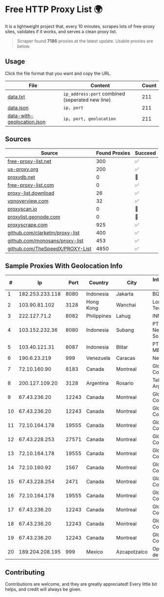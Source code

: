 
# Free HTTP Proxy List 🌍

It is a lightweight project that, every 10 minutes, scrapes lots of free-proxy sites, validates if it works, and serves a clean proxy list.


> Scraper found **7186** proxies at the latest update. Usable proxies are below.

## Usage

Click the file format that you want and copy the URL.


|File|Content|Count|
|----|-------|-----|
|[data.txt](https://raw.githubusercontent.com/themiralay/Proxy-List-World/master/data.txt)|`ip_address:port` combined (seperated new line)|211|
|[data.json](https://raw.githubusercontent.com/themiralay/Proxy-List-World/master/data.json)|`ip, port`|211|
|[data-with-geolocation.json](https://raw.githubusercontent.com/themiralay/Proxy-List-World/master/data-with-geolocation.json)|`ip, port, geolocation`|211|

## Sources

|Source|Found Proxies|Succeed|
|------|-------------|-------|
|[free-proxy-list.net](https://free-proxy-list.net)|300|✅|
|[us-proxy.org](https://www.us-proxy.org)|200|✅|
|[proxydb.net](http://proxydb.net)|0|🚫|
|[free-proxy-list.com](https://free-proxy-list.com/?page=&port=&type%5B%5D=http&type%5B%5D=https&up_time=0&search=Search)|0|✅|
|[proxy-list.download](https://www.proxy-list.download/HTTP)|26|✅|
|[vpnoverview.com](https://vpnoverview.com/privacy/anonymous-browsing/free-proxy-servers)|32|✅|
|[proxyscan.io](https://www.proxyscan.io)|0|🚫|
|[proxylist.geonode.com](https://proxylist.geonode.com/api/proxy-list?limit=300&page=1&sort_by=lastChecked&sort_type=desc&protocols=http,https)|0|🚫|
|[proxyscrape.com](https://api.proxyscrape.com/v2/?request=displayproxies&protocol=http&timeout=10000&country=all&ssl=all&anonymity=all)|925|✅|
|[github.com/clarketm/proxy-list](https://raw.githubusercontent.com/clarketm/proxy-list/master/proxy-list-raw.txt)|400|✅|
|[github.com/monosans/proxy-list](https://raw.githubusercontent.com/monosans/proxy-list/main/proxies/http.txt)|453|✅|
|[github.com/TheSpeedX/PROXY-List](https://raw.githubusercontent.com/TheSpeedX/PROXY-List/master/http.txt)|4850|✅|


## Sample Proxies With Geolocation Info

|#|Ip|Port|Country|City|Internet Service Provider|
|-|--|----|-------|----|-------------------------|
|1|182.253.233.118|8080|Indonesia|Jakarta|BIZNET|
|2|103.90.81.102|3128|Hong Kong|Wanchai|Lonlife Technology Co.|
|3|222.127.71.2|8082|Philippines|Lahug|INNOVE|
|4|103.152.232.36|8080|Indonesia|Subang|PT Kingpolah Network Solutions|
|5|103.40.121.31|8087|Indonesia|Blitar|PT DINAMIKA MEDIAKOM|
|6|190.6.23.219|999|Venezuela|Caracas|Net Uno|
|7|72.10.160.90|8183|Canada|Montreal|GloboTech Communications|
|8|200.127.109.20|3128|Argentina|Rosario|Telecom Argentina S.A.|
|9|67.43.236.20|12243|Canada|Montreal|GloboTech Communications|
|10|67.43.236.20|12243|Canada|Montreal|GloboTech Communications|
|11|72.10.164.178|19555|Canada|Montreal|GloboTech Communications|
|12|67.43.228.253|27571|Canada|Montreal|GloboTech Communications|
|13|72.10.164.178|19555|Canada|Montreal|GloboTech Communications|
|14|72.10.160.92|1567|Canada|Montreal|GloboTech Communications|
|15|67.43.228.254|2471|Canada|Montreal|GloboTech Communications|
|16|72.10.164.178|19555|Canada|Montreal|GloboTech Communications|
|17|67.43.236.20|12243|Canada|Montreal|GloboTech Communications|
|18|67.43.236.20|12243|Canada|Montreal|GloboTech Communications|
|19|67.43.236.20|12243|Canada|Montreal|GloboTech Communications|
|20|189.204.208.195|999|Mexico|Azcapotzalco|Operbes, S.A. de C.V.|



## Contributing

Contributions are welcome, and they are greatly appreciated! Every
little bit helps, and credit will always be given.

